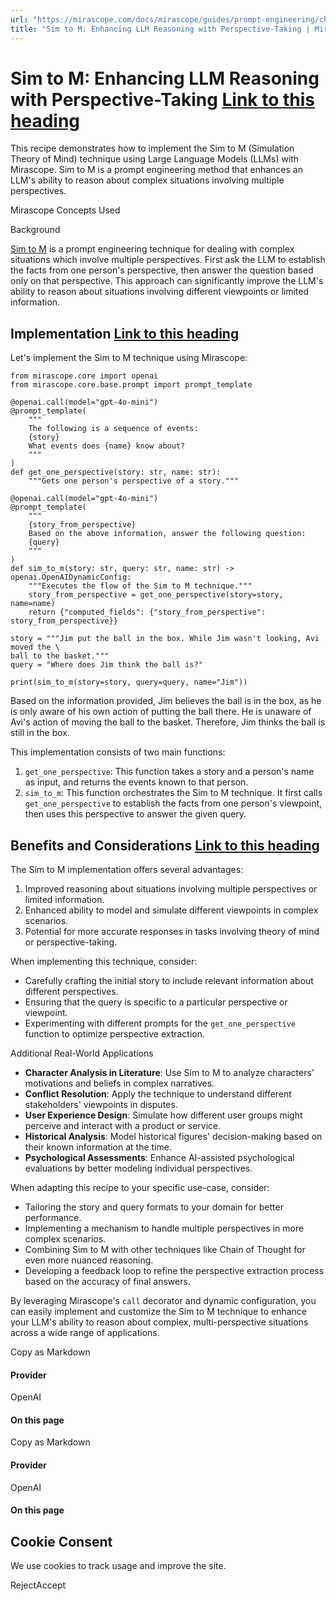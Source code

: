 ```yaml
---
url: "https://mirascope.com/docs/mirascope/guides/prompt-engineering/chaining-based/sim-to-m"
title: "Sim to M: Enhancing LLM Reasoning with Perspective-Taking | Mirascope"
---
```


# Sim to M: Enhancing LLM Reasoning with Perspective-Taking [Link to this heading](https://mirascope.com/docs/mirascope/guides/prompt-engineering/chaining-based/sim-to-m\#sim-to-m-enhancing-llm-reasoning-with-perspective-taking)

This recipe demonstrates how to implement the Sim to M (Simulation Theory of Mind) technique using Large Language Models (LLMs) with Mirascope. Sim to M is a prompt engineering method that enhances an LLM's ability to reason about complex situations involving multiple perspectives.

Mirascope Concepts Used

Background

[Sim to M](https://arxiv.org/pdf/2311.10227) is a prompt engineering technique for dealing with complex situations which involve multiple perspectives. First ask the LLM to establish the facts from one person's perspective, then answer the question based only on that perspective. This approach can significantly improve the LLM's ability to reason about situations involving different viewpoints or limited information.

## Implementation [Link to this heading](https://mirascope.com/docs/mirascope/guides/prompt-engineering/chaining-based/sim-to-m\#implementation)

Let's implement the Sim to M technique using Mirascope:

```
from mirascope.core import openai
from mirascope.core.base.prompt import prompt_template

@openai.call(model="gpt-4o-mini")
@prompt_template(
    """
    The following is a sequence of events:
    {story}
    What events does {name} know about?
    """
)
def get_one_perspective(story: str, name: str):
    """Gets one person's perspective of a story."""

@openai.call(model="gpt-4o-mini")
@prompt_template(
    """
    {story_from_perspective}
    Based on the above information, answer the following question:
    {query}
    """
)
def sim_to_m(story: str, query: str, name: str) -> openai.OpenAIDynamicConfig:
    """Executes the flow of the Sim to M technique."""
    story_from_perspective = get_one_perspective(story=story, name=name)
    return {"computed_fields": {"story_from_perspective": story_from_perspective}}

story = """Jim put the ball in the box. While Jim wasn't looking, Avi moved the \
ball to the basket."""
query = "Where does Jim think the ball is?"

print(sim_to_m(story=story, query=query, name="Jim"))
```

Based on the information provided, Jim believes the ball is in the box, as he is only aware of his own action of putting the ball there. He is unaware of Avi's action of moving the ball to the basket. Therefore, Jim thinks the ball is still in the box.

This implementation consists of two main functions:

1. `get_one_perspective`: This function takes a story and a person's name as input, and returns the events known to that person.
2. `sim_to_m`: This function orchestrates the Sim to M technique. It first calls `get_one_perspective` to establish the facts from one person's viewpoint, then uses this perspective to answer the given query.

## Benefits and Considerations [Link to this heading](https://mirascope.com/docs/mirascope/guides/prompt-engineering/chaining-based/sim-to-m\#benefits-and-considerations)

The Sim to M implementation offers several advantages:

1. Improved reasoning about situations involving multiple perspectives or limited information.
2. Enhanced ability to model and simulate different viewpoints in complex scenarios.
3. Potential for more accurate responses in tasks involving theory of mind or perspective-taking.

When implementing this technique, consider:

- Carefully crafting the initial story to include relevant information about different perspectives.
- Ensuring that the query is specific to a particular perspective or viewpoint.
- Experimenting with different prompts for the `get_one_perspective` function to optimize perspective extraction.

Additional Real-World Applications

- **Character Analysis in Literature**: Use Sim to M to analyze characters' motivations and beliefs in complex narratives.
- **Conflict Resolution**: Apply the technique to understand different stakeholders' viewpoints in disputes.
- **User Experience Design**: Simulate how different user groups might perceive and interact with a product or service.
- **Historical Analysis**: Model historical figures' decision-making based on their known information at the time.
- **Psychological Assessments**: Enhance AI-assisted psychological evaluations by better modeling individual perspectives.

When adapting this recipe to your specific use-case, consider:

- Tailoring the story and query formats to your domain for better performance.
- Implementing a mechanism to handle multiple perspectives in more complex scenarios.
- Combining Sim to M with other techniques like Chain of Thought for even more nuanced reasoning.
- Developing a feedback loop to refine the perspective extraction process based on the accuracy of final answers.

By leveraging Mirascope's `call` decorator and dynamic configuration, you can easily implement and customize the Sim to M technique to enhance your LLM's ability to reason about complex, multi-perspective situations across a wide range of applications.

Copy as Markdown

#### Provider

OpenAI

#### On this page

Copy as Markdown

#### Provider

OpenAI

#### On this page

## Cookie Consent

We use cookies to track usage and improve the site.

RejectAccept